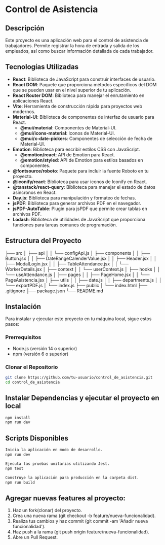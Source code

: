 # Control de Asistencia

## Descripción
Este proyecto es una aplicación web para el control de asistencia de trabajadores. Permite registrar la hora de entrada y salida de los empleados, así como buscar información detallada de cada trabajador.

## Tecnologías Utilizadas
- **React**: Biblioteca de JavaScript para construir interfaces de usuario.
- **React DOM**: Paquete que proporciona métodos específicos del DOM que se pueden usar en el nivel superior de tu aplicación.
- **React Router DOM**: Biblioteca para manejar el enrutamiento en aplicaciones React.
- **Vite**: Herramienta de construcción rápida para proyectos web modernos.
- **Material-UI**: Biblioteca de componentes de interfaz de usuario para React.
  - **@mui/material**: Componentes de Material-UI.
  - **@mui/icons-material**: Iconos de Material-UI.
  - **@mui/x-date-pickers**: Componentes de selección de fecha de Material-UI.
- **Emotion**: Biblioteca para escribir estilos CSS con JavaScript.
  - **@emotion/react**: API de Emotion para React.
  - **@emotion/styled**: API de Emotion para estilos basados en componentes.
- **@fontsource/roboto**: Paquete para incluir la fuente Roboto en tu proyecto.
- **@iconify/react**: Biblioteca para usar iconos de Iconify en React.
- **@tanstack/react-query**: Biblioteca para manejar el estado de datos asíncronos en React.
- **Day.js**: Biblioteca para manipulación y formateo de fechas.
- **jsPDF**: Biblioteca para generar archivos PDF en el navegador.
- **jsPDF-AutoTable**: Plugin para jsPDF que permite crear tablas en archivos PDF.
- **Lodash**: Biblioteca de utilidades de JavaScript que proporciona funciones para tareas comunes de programación.

## Estructura del Proyecto

├── src │ ├── api │ │ └── configApi.js │ ├── components │ │ ├── Button.jsx │ │ ├── DateRangeCalenderValue.jsx │ │ ├── Header.jsx │ │ ├── ModalLogin.jsx │ │ ├── TableAttendance.jsx │ │ └── WorkerDetails.jsx │ ├── context │ │ └── userContext.js │ ├── hooks │ │ └── useAttendance.js │ ├── pages │ │ ├── PageHome.jsx │ │ └── PageAsistencia.jsx │ ├── utils │ │ ├── date.js │ │ ├── departments.js │ │ └── exportPDF.js │ └── index.js ├── public │ └── index.html ├── .gitignore ├── package.json └── README.md

## Instalación
Para instalar y ejecutar este proyecto en tu máquina local, sigue estos pasos:

### Prerrequisitos
- Node.js (versión 14 o superior)
- npm (versión 6 o superior)

### Clonar el Repositorio
```bash
git clone https://github.com/tu-usuario/control_de_asistencia.git
cd control_de_asistencia
```
## Instalar Dependencias y ejecutar el proyecto en local
```bash
npm install
npm run dev
```

## Scripts Disponibles
```bash
Inicia la aplicación en modo de desarrollo.
npm run dev 

Ejecuta las pruebas unitarias utilizando Jest.
npm test

Construye la aplicación para producción en la carpeta dist.
npm run build
```

## Agregar nuevas features al proyecto:
  1. Haz un fork(clonar) del proyecto.
  2. Crea una nueva rama (git checkout -b feature/nueva-funcionalidad).
  3. Realiza tus cambios y haz commit (git commit -am 'Añadir nueva funcionalidad').
  4. Haz push a la rama (git push origin feature/nueva-funcionalidad).
  5. Abre un Pull Request.